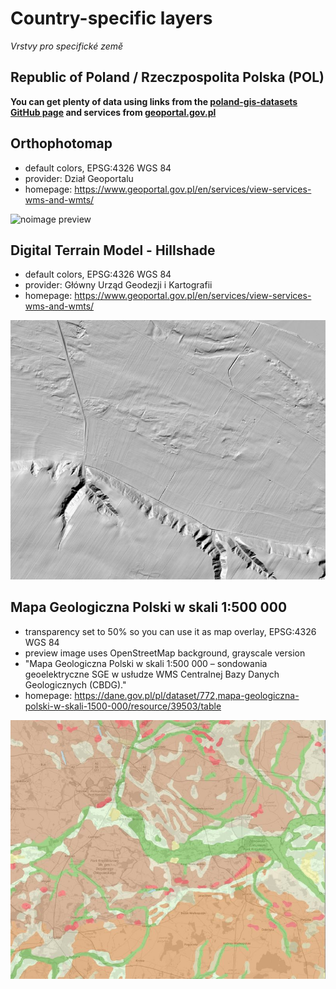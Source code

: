 # Country-specific layers

*Vrstvy pro specifické země*

## Republic of Poland / Rzeczpospolita Polska (POL)

**You can get plenty of data using links from the [poland-gis-datasets GitHub page](https://github.com/sk1me/poland-gis-datasets) and services from [geoportal.gov.pl](https://www.geoportal.gov.pl/en/services/view-services-wms-and-wmts/)**

## Orthophotomap
- default colors, EPSG:4326 WGS 84
- provider: Dział Geoportalu
- homepage: https://www.geoportal.gov.pl/en/services/view-services-wms-and-wmts/
<img src="noimage" alt="noimage preview" width="600"/>

## Digital Terrain Model - Hillshade
- default colors, EPSG:4326 WGS 84
- provider: Główny Urząd Geodezji i Kartografii
- homepage: https://www.geoportal.gov.pl/en/services/view-services-wms-and-wmts/
<img src="POL_terrain_hillshade_EPSG4326.jpg" alt="Digital Terrain Model - Hillshade preview" width="600"/>

## Mapa Geologiczna Polski w skali 1:500 000
- transparency set to 50% so you can use it as map overlay, EPSG:4326 WGS 84
- preview image uses OpenStreetMap background, grayscale version
- "Mapa Geologiczna Polski w skali 1:500 000 – sondowania geoelektryczne SGE w usłudze WMS Centralnej Bazy Danych Geologicznych (CBDG)."
- homepage: https://dane.gov.pl/pl/dataset/772,mapa-geologiczna-polski-w-skali-1500-000/resource/39503/table
<img src="POL_geology_1-500_000_EPSG4326.jpg" alt="Mapa Geologiczna Polski w skali 1:500 000 preview" width="600"/>
